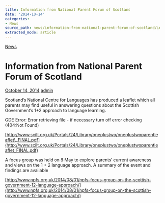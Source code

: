 ```yaml
---
title: Information from National Parent Forum of Scotland
date: '2014-10-14'
categories:
- News
source_path: news/information-from-national-parent-forum-of-scotland/index.html
extracted_mode: article
---
```

[News](category/news/)

# Information from National Parent Forum of Scotland

[October 14, 2014](news/information-from-national-parent-forum-of-scotland/) [admin](author/admin/)

Scotland’s National Centre for Languages has produced a leaflet which all parents may find useful in answering questions about the Scottish Government’s 1+2 approach to language learning.

GDE Error: Error retrieving file - if necessary turn off error checking (404:Not Found)

[http://www.scilt.org.uk/Portals/24/Library/oneplustwo/oneplustwoparentleaflet\_FINAL.pdf](http://www.scilt.org.uk/Portals/24/Library/oneplustwo/oneplustwoparentleaflet_FINAL.pdf)

A&nbsp;focus group was held on 8 May to explore parents’ current awareness and views on the 1 + 2 language approach. A summary of the event and findings are available

[http://www.npfs.org.uk/2014/08/01/npfs-focus-group-on-the-scottish-government-12-language-approach/](http://www.npfs.org.uk/2014/08/01/npfs-focus-group-on-the-scottish-government-12-language-approach/)
